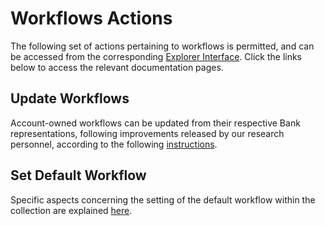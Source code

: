 # Workflows Actions

The following set of actions pertaining to workflows is permitted, and can be accessed from the corresponding [Explorer Interface](../ui/explorer.md).
Click the links below to access the relevant documentation pages.

## Update Workflows

Account-owned workflows can be updated from their respective Bank representations, following improvements released by our research personnel, according to the following [instructions](update.md).

## Set Default Workflow

Specific aspects concerning the setting of the default workflow within the collection are explained [here](set-default.md).
